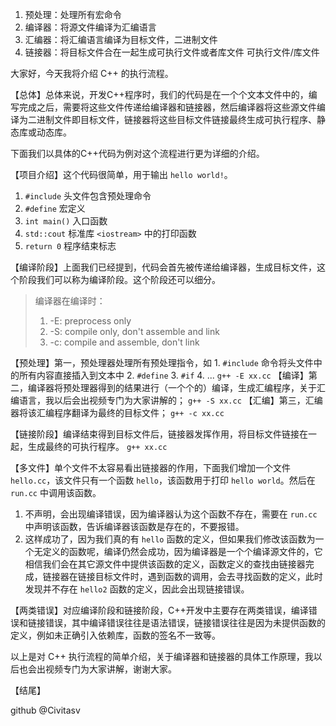 1. 预处理：处理所有宏命令
2. 编译器：将源文件编译为汇编语言
3. 汇编器：将汇编语言编译为目标文件，二进制文件
4. 链接器：将目标文件合在一起生成可执行文件或者库文件
可执行文件/库文件

大家好，今天我将介绍 C++ 的执行流程。

【总体】总体来说，开发C++程序时，我们的代码是在一个个文本文件中的，编写完成之后，需要将这些文件传递给编译器和链接器，然后编译器将这些源文件编译为二进制文件即目标文件，链接器将这些目标文件链接最终生成可执行程序、静态库或动态库。

下面我们以具体的C++代码为例对这个流程进行更为详细的介绍。

【项目介绍】这个代码很简单，用于输出 `hello world!`。
1. `#include` 头文件包含预处理命令
2. `#define` 宏定义
3. `int main()` 入口函数
4. `std::cout` 标准库 `<iostream>` 中的打印函数
5. `return 0` 程序结束标志

【编译阶段】上面我们已经提到，代码会首先被传递给编译器，生成目标文件，这个阶段我们可以称为编译阶段。这个阶段还可以细分。

> 编译器在编译时：
>
> 1. -E: preprocess only
> 2. -S: compile only, don't assemble and link
> 3. -c: compile and assemble, don't link

【预处理】第一，预处理器处理所有预处理指令，如
	1. `#include` 命令将头文件中的所有内容直接插入到文本中
	2. `#define`
	3. `#if`
	4. ...
	`g++ -E xx.cc`
【编译】第二，编译器将预处理器得到的结果进行（一个个的）编译，生成汇编程序，关于汇编语言，我以后会出视频专门为大家讲解的；
	`g++ -S xx.cc`
【汇编】第三，汇编器将该汇编程序翻译为最终的目标文件；
	`g++ -c xx.cc`

【链接阶段】编译结束得到目标文件后，链接器发挥作用，将目标文件链接在一起，生成最终的可执行程序。
	`g++ xx.cc`

【多文件】单个文件不太容易看出链接器的作用，下面我们增加一个文件 `hello.cc`，该文件只有一个函数 `hello`，该函数用于打印 `hello world`。然后在 `run.cc` 中调用该函数。
1. 不声明，会出现编译错误，因为编译器认为这个函数不存在，需要在 `run.cc` 中声明该函数，告诉编译器该函数是存在的，不要报错。
2. 这样成功了，因为我们真的有 `hello` 函数的定义，但如果我们修改该函数为一个无定义的函数呢，编译仍然会成功，因为编译器是一个个编译源文件的，它相信我们会在其它源文件中提供该函数的定义，函数定义的查找由链接器完成，链接器在链接目标文件时，遇到函数的调用，会去寻找函数的定义，此时发现并不存在 `hello2` 函数的定义，因此会出现链接错误。

【两类错误】对应编译阶段和链接阶段，C++开发中主要存在两类错误，编译错误和链接错误，其中编译错误往往是语法错误，链接错误往往是因为未提供函数的定义，例如未正确引入依赖库，函数的签名不一致等。

以上是对 C++ 执行流程的简单介绍，关于编译器和链接器的具体工作原理，我以后也会出视频专门为大家讲解，谢谢大家。

【结尾】

github @Civitasv